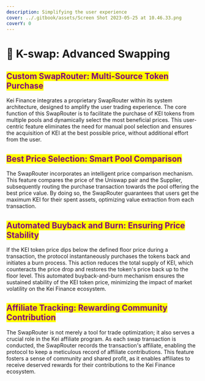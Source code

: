 ```yaml
---
description: Simplifying the user experience
cover: ../.gitbook/assets/Screen Shot 2023-05-25 at 10.46.33.png
coverY: 0
---
```


# 🔄 K-swap: Advanced Swapping

## <mark style="color:purple;">**Custom SwapRouter: Multi-Source Token Purchase**</mark>

Kei Finance integrates a proprietary SwapRouter within its system architecture, designed to amplify the user trading experience. The core function of this SwapRouter is to facilitate the purchase of KEI tokens from multiple pools and dynamically select the most beneficial prices. This user-centric feature eliminates the need for manual pool selection and ensures the acquisition of KEI at the best possible price, without additional effort from the user.

## <mark style="color:purple;">**Best Price Selection: Smart Pool Comparison**</mark>

The SwapRouter incorporates an intelligent price comparison mechanism. This feature compares the price of the Uniswap pair and the Supplier, subsequently routing the purchase transaction towards the pool offering the best price value. By doing so, the SwapRouter guarantees that users get the maximum KEI for their spent assets, optimizing value extraction from each transaction.

## <mark style="color:purple;">**Automated Buyback and Burn: Ensuring Price Stability**</mark>

If the KEI token price dips below the defined floor price during a transaction, the protocol instantaneously purchases the tokens back and initiates a burn process. This action reduces the total supply of KEI, which counteracts the price drop and restores the token's price back up to the floor level. This automated buyback-and-burn mechanism ensures the sustained stability of the KEI token price, minimizing the impact of market volatility on the Kei Finance ecosystem.

## <mark style="color:purple;">**Affiliate Tracking: Rewarding Community Contribution**</mark>

The SwapRouter is not merely a tool for trade optimization; it also serves a crucial role in the Kei affiliate program. As each swap transaction is conducted, the SwapRouter records the transaction's affiliate, enabling the protocol to keep a meticulous record of affiliate contributions. This feature fosters a sense of community and shared profit, as it enables affiliates to receive deserved rewards for their contributions to the Kei Finance ecosystem.
